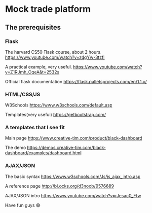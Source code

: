 # Mock trade platform

## The prerequisites

### Flask

The harvard CS50 Flask course, about 2 hours. https://www.youtube.com/watch?v=zdgYw-3tzfI

A practical example, very useful. https://www.youtube.com/watch?v=Z1RJmh_OqeA&t=2532s

Official flask documentation https://flask.palletsprojects.com/en/1.1.x/

### HTML/CSS/JS

W3Schools https://www.w3schools.com/default.asp

Templates(very useful) https://getbootstrap.com/

### A templates that I see fit

Main page https://www.creative-tim.com/product/black-dashboard

The demo https://demos.creative-tim.com/black-dashboard/examples/dashboard.html

### AJAX/JSON

The basic syntax https://www.w3schools.com/Js/js_ajax_intro.asp

A reference page http://bl.ocks.org/d3noob/9576689

AJAX/JSON intro https://www.youtube.com/watch?v=rJesac0_Ftw

Have fun guys :smile:
